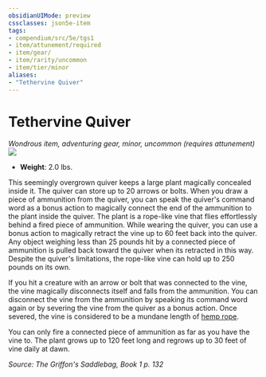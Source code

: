 ```yaml
---
obsidianUIMode: preview
cssclasses: json5e-item
tags:
- compendium/src/5e/tgs1
- item/attunement/required
- item/gear/
- item/rarity/uncommon
- item/tier/minor
aliases: 
- "Tethervine Quiver"
---
```

# Tethervine Quiver
*Wondrous item, adventuring gear, minor, uncommon (requires attunement)*  
![](https://raw.githubusercontent.com/TheGiddyLimit/homebrew/master/_img/TGS1/Tethervine-Quiver.webp#right)  

- **Weight**: 2.0 lbs.

This seemingly overgrown quiver keeps a large plant magically concealed inside it. The quiver can store up to 20 arrows or bolts. When you draw a piece of ammunition from the quiver, you can speak the quiver's command word as a bonus action to magically connect the end of the ammunition to the plant inside the quiver. The plant is a rope-like vine that flies effortlessly behind a fired piece of ammunition. While wearing the quiver, you can use a bonus action to magically retract the vine up to 60 feet back into the quiver. Any object weighing less than 25 pounds hit by a connected piece of ammunition is pulled back toward the quiver when its retracted in this way. Despite the quiver's limitations, the rope-like vine can hold up to 250 pounds on its own.

If you hit a creature with an arrow or bolt that was connected to the vine, the vine magically disconnects itself and falls from the ammunition. You can disconnect the vine from the ammunition by speaking its command word again or by severing the vine from the quiver as a bonus action. Once severed, the vine is considered to be a mundane length of [hemp rope](compendium/items/hempen-rope-50-feet.md).

You can only fire a connected piece of ammunition as far as you have the vine to. The plant grows up to 120 feet long and regrows up to 30 feet of vine daily at dawn.

*Source: The Griffon's Saddlebag, Book 1 p. 132*